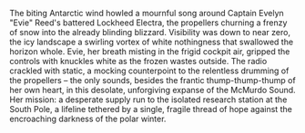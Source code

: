 The biting Antarctic wind howled a mournful song around Captain Evelyn "Evie" Reed's battered Lockheed Electra, the propellers churning a frenzy of snow into the already blinding blizzard.  Visibility was down to near zero, the icy landscape a swirling vortex of white nothingness that swallowed the horizon whole.  Evie, her breath misting in the frigid cockpit air, gripped the controls with knuckles white as the frozen wastes outside.  The radio crackled with static, a mocking counterpoint to the relentless drumming of the propellers – the only sounds, besides the frantic thump-thump-thump of her own heart, in this desolate, unforgiving expanse of the McMurdo Sound.  Her mission: a desperate supply run to the isolated research station at the South Pole, a lifeline tethered by a single, fragile thread of hope against the encroaching darkness of the polar winter.
